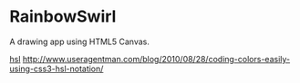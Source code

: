 # RainbowSwirl
A drawing app using HTML5 Canvas.




[hsl](http://mothereffinghsl.com/)
http://www.useragentman.com/blog/2010/08/28/coding-colors-easily-using-css3-hsl-notation/